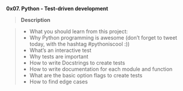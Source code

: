 **0x07. Python - Test-driven development**
>
>**Description**
>

> * What you should learn from this project:
> * Why Python programming is awesome (don’t forget to tweet today, with the hashtag #pythoniscool :))
> * What’s an interactive test
> * Why tests are important
> * How to write Docstrings to create tests
> * How to write documentation for each module and function
> * What are the basic option flags to create tests
> * How to find edge cases
    